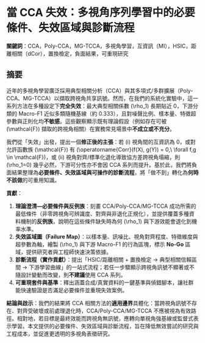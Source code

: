 # 當 CCA 失效：多視角序列學習中的必要條件、失效區域與診斷流程

**關鍵詞**：CCA，Poly-CCA，MG-TCCA，多視角學習，互資訊（MI），HSIC，距離相關（dCor），置換檢定，負面結果，可重現研究

## 摘要

近年的多視角學習廣泛採用典型相關分析（CCA）與其多項式/多群擴展（Poly-CCA、MG-TCCA）以擷取跨視角共享訊號。然而，在我們的系統化實驗中，這一系列方法在多種設定下**完全失效**：最大典型相關係數 \(\rho_1\) 長期貼近 0，下游分類的 Macro-F1 近似多類隨機基線（約 0.333），且對噪聲比例、樣本量、特徵超參數與正則化均**不敏感**。這些觀察顯示既有理論假設（例如存在可被 \(\mathcal{F}\) 擷取的跨視角相關）在實務常見場景中**不成立或不充分**。

我們從「失效」出發，提出一個**修正後的主張**：若 (i) 視角間的互資訊為 0，或對允許函數族 \(\mathcal{F}\) 有 \(\operatorname{Corr}(f(X), g(Y)) = 0,\ \forall f,g \in \mathcal{F}\)，或 (ii) 視角對齊/標準化退化導致協方差跨視角塌縮，則 \(\rho_1=0\) 幾乎必然，下游可分性亦不會因 CCA 系列而提升。基於此，我們將負面結果整理為**必要條件、失效區域與可操作的診斷流程**，將「做不到」轉化為**何時不該做**的可重用知識。

**貢獻**：

1. **理論澄清—必要條件與反例族**：刻畫 CCA/Poly-CCA/MG-TCCA 成功所需的最低條件（非零跨視角可辨識度、對齊與非退化正規化），並提供覆蓋多種資料機制的**反例族**，說明在這些條件缺失時為何 \(\rho_1\) 與下游效能會退化到機率水準。
2. **失效區域圖（Failure Map）**：以樣本量、訊噪比、視角對齊程度、特徵維度與超參數為軸，繪製 \(\rho_1\) 與下游 Macro-F1 的行為區塊，標示 **No-Go** 區域，提供研究者與工程師快速決策依據。  
3. **診斷流程（實作貢獻）**：提出「HSIC/距離相關 + 置換檢定 → 典型相關信賴區間 → 下游學習曲線」的一站式流程；若任一步驟顯示跨視角訊號不顯著或不隨設計變動而改變，則**不建議**使用 CCA 系列。  
4. **可重現套件與基準**：釋出涵蓋合成/真實資料的一鍵基準與偵錯腳本，讓社群能快速驗證是否滿足必要條件並重現失效案例。

**結論與啟示**：我們的結果將 CCA 相關方法的**適用邊界**具體化：當跨視角訊號不存在、對齊受破壞或前處理退化時，CCA/Poly-CCA/MG-TCCA 不應被視為有效路徑。相對地，若目標是最終效能而跨視角無訊號，應轉向單視角強基線或監督式表示學習。本文提供的必要條件、失效區域與診斷流程，旨在降低無效嘗試的研究與工程成本，並促進更透明的多視角表徵研究。

